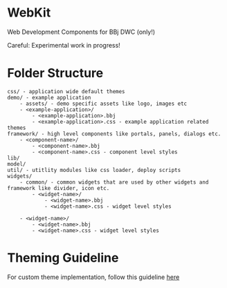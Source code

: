 # WebKit
Web Development Components for BBj DWC (only!)

Careful: Experimental work in progress!

# Folder Structure
```
css/ - application wide default themes
demo/ - example application
    - assets/ - demo specific assets like logo, images etc
    - <example-application>/
        - <example-application>.bbj 
        - <example-application>.css - example application related themes
framework/ - high level components like portals, panels, dialogs etc.
    - <component-name>/
        - <component-name>.bbj
        - <component-name>.css - component level styles
lib/
model/
util/ - utitlity modules like css loader, deploy scripts
widgets/
    - common/ - common widgets that are used by other widgets and framework like divider, icon etc.
        - <widget-name>/
            - <widget-name>.bbj
            - <widget-name>.css - widget level styles
    
    - <widget-name>/
        - <widget-name>.bbj
        - <widget-name>.css - widget level styles
```
# Theming Guideline
For custom theme implementation, follow this guideline [here](https://basishub.github.io/basis-next/#/theme-engine/)